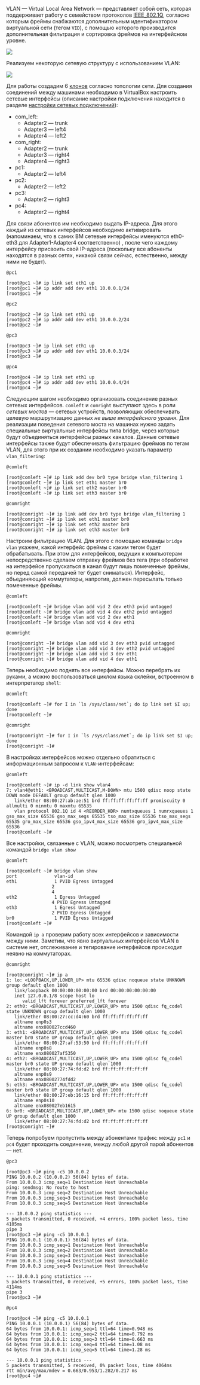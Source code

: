 VLAN — Virtual Local Area Network — представляет собой сеть, которая поддерживает работу с семейством протоколов [IEEE_802.1Q](https://en.wikipedia.org/wiki/IEEE_802.1Q), согласно которым фреймы снабжаются дополнительным идентификатором виртуальной сети (тегом `VID`), с помощью которого производится дополнительная фильтрация и сортировка фреймов на интерфейсном уровне.

![](Attached_materials/IEEE_802_1Q.png)

Реализуем некоторую сетевую структуру с использованием VLAN:

![](Attached_materials/04_VLAN_Topology.png)


Для работы создадим 6 [клонов](../00_FirstStart/%D0%9D%D0%B0%D1%81%D1%82%D1%80%D0%BE%D0%B9%D0%BA%D0%B0%20%D1%81%D0%B8%D1%81%D1%82%D0%B5%D0%BC%D1%8B%20%D0%B4%D0%BB%D1%8F%20%D0%B2%D1%8B%D0%BF%D0%BE%D0%BB%D0%BD%D0%B5%D0%BD%D0%B8%D1%8F%20%D0%BB%D0%B0%D0%B1%D0%BE%D1%80%D0%B0%D1%82%D0%BE%D1%80%D0%BD%D1%8B%D1%85.md) согласно топологии сети. Для создания соединений между машинами необходимо в VirtualBox настроить сетевые интерфейсы (описание настройки подключения находится в разделе [настройки сетевых подключений](../01_SystemGreetings/%D0%97%D0%BD%D0%B0%D0%BA%D0%BE%D0%BC%D1%81%D1%82%D0%B2%D0%BE%20%D1%81%20%D1%81%D0%B8%D1%81%D1%82%D0%B5%D0%BC%D0%BE%D0%B9.md#%D1%80%D0%B0%D0%B1%D0%BE%D1%82%D0%B0-%D1%81-%D1%81%D0%B5%D1%82%D0%B5%D0%B2%D1%8B%D0%BC%D0%B8-%D0%B8%D0%BD%D1%82%D0%B5%D1%80%D1%84%D0%B5%D0%B9%D1%81%D0%B0%D0%BC%D0%B8)):

 + com_left:
	 + Adapter2 — trunk
	 + Adapter3 — left4
	 + Adapter4 — left2
 + com_right:
	 + Adapter2 — trunk
	 + Adapter3 — right4
	 + Adapter4 — right3
 + pc1:
	 + Adapter2 — left4
 + pc2:
	 + Adapter2 — left2
 + pc3:
	 + Adapter2 — right3
 + pc4:
	 + Adapter2 — right4
 

Для связи абонентов им необходимо выдать IP-адреса. Для этого каждый из сетевых интерфейсов необходимо активировать (напоминаем, что в самих ВМ сетевые интерфейсы именуются eth0-eth3 для Adapter1-Adapter4 соответственно) , после чего каждому интерфейсу присвоить свой IP-адреса (поскольку все абоненты находятся в разных сетях, никакой связи сейчас, естественно, между ними не будет).

`@pc1`
```console
[root@pc1 ~]# ip link set eth1 up  
[root@pc1 ~]# ip addr add dev eth1 10.0.0.1/24  
[root@pc1 ~]#
```

`@pc2`
```console
[root@pc2 ~]# ip link set eth1 up  
[root@pc2 ~]# ip addr add dev eth1 10.0.0.2/24  
[root@pc2 ~]#
```

`@pc3`
```console
[root@pc3 ~]# ip link set eth1 up  
[root@pc3 ~]# ip addr add dev eth1 10.0.0.3/24  
[root@pc3 ~]#
```

`@pc4`
```console
[root@pc4 ~]# ip link set eth1 up  
[root@pc4 ~]# ip addr add dev eth1 10.0.0.4/24  
[root@pc4 ~]#
```

Следующим шагом необходимо организовать соединение разных сетевых интерфейсов. `comleft` и `comright` выступают здесь в роли _сетевых мостов_ — сетевых устройств, позволяющих обеспечивать целевую маршрутизацию данных _не выше интерфейсного уровня_. Для реализации поведения сетевого моста на машинах нужно задать специальные виртуальные интерфейсы типа bridge, через которые будут объединяться интерфейсы разных каналов. Данные сетевые интерфейсы также будут обеспечивать фильтрацию фреймов по тегам VLAN, для этого при их создании необходимо указать параметр `vlan_filtering`:

`@comleft`
```console
[root@comleft ~]# ip link add dev br0 type bridge vlan_filtering 1  
[root@comleft ~]# ip link set eth1 master br0  
[root@comleft ~]# ip link set eth2 master br0  
[root@comleft ~]# ip link set eth3 master br0
```

`@comright`
```console
[root@comright ~]# ip link add dev br0 type bridge vlan_filtering 1  
[root@comright ~]# ip link set eth1 master br0  
[root@comright ~]# ip link set eth2 master br0  
[root@comright ~]# ip link set eth3 master br0  
```

Настроим фильтрацию VLAN. Для этого с помощью команды `bridge vlan` укажем, какой интерфейс фреймы с каким тегом будет обрабатывать. При этом для интерфейсов, ведущих к компьютерам непосредственно сделаем отправку фреймов без тега (при обработке на интерфейсе пропускаться в канал будут лишь помеченные фреймы, но перед самой передачей тег будет сниматься). Интерфейс, объединяющий коммутаторы, напротив, должен пересылать только помеченные фреймы.

`@comleft`
```console
[root@comleft ~]# bridge vlan add vid 2 dev eth3 pvid untagged       
[root@comleft ~]# bridge vlan add vid 4 dev eth2 pvid untagged  
[root@comleft ~]# bridge vlan add vid 2 dev eth1
[root@comleft ~]# bridge vlan add vid 4 dev eth1
```

`@comright`
```console
[root@comright ~]# bridge vlan add vid 3 dev eth3 pvid untagged       
[root@comright ~]# bridge vlan add vid 4 dev eth2 pvid untagged  
[root@comright ~]# bridge vlan add vid 3 dev eth1
[root@comright ~]# bridge vlan add vid 4 dev eth1
```

Теперь необходимо поднять все интерфейсы. Можно перебрать их руками, а можно воспользоваться циклом языка склейки, встроенном в интерпретатор `shell`:

`@comleft`
```console
[root@comleft ~]# for I in `ls /sys/class/net`; do ip link set $I up; done  
[root@comleft ~]#
```

`@comright`
```console
[root@comright ~]# for I in `ls /sys/class/net`; do ip link set $I up; done  
[root@comright ~]#
```

В настройках интерфейсов можно отдельно обратиться с информационным запросом к `VLAN`-интерфейсам:

`@comleft`
```console
[root@comleft ~]# ip -d link show vlan4  
7: vlan4@eth1: <BROADCAST,MULTICAST,M-DOWN> mtu 1500 qdisc noop state DOWN mode DEFAULT group default qlen 1000  
   link/ether 08:00:27:ab:ae:51 brd ff:ff:ff:ff:ff:ff promiscuity 0 allmulti 0 minmtu 0 maxmtu 65535    
   vlan protocol 802.1Q id 4 <REORDER_HDR> numtxqueues 1 numrxqueues 1 gso_max_size 65536 gso_max_segs 65535 tso_max_size 65536 tso_max_segs 65535 gro_max_size 65536 gso_ipv4_max_size 65536 gro_ipv4_max_size 65536    
[root@comleft ~]#
```

Все настройки, связанные с VLAN, можно посмотреть специальной командой `bridge vlan show`

`@comleft`
```console
[root@comleft ~]# bridge vlan show  
port              vlan-id     
eth1              1 PVID Egress Untagged  
                 2  
                 4  
eth2              1 Egress Untagged  
                 4 PVID Egress Untagged  
eth3              1 Egress Untagged  
                 2 PVID Egress Untagged  
br0               1 PVID Egress Untagged  
[root@comleft ~]#
```

Командой `ip a` проверим работу всех интерфейсов и зависимости между ними. Заметим, что явно виртуальных интерфейсов VLAN в системе нет, отслеживание и тегирование интерфейсов происходит неявно на коммутаторах.

`@comright`
```console
[root@comright ~]# ip a  
1: lo: <LOOPBACK,UP,LOWER_UP> mtu 65536 qdisc noqueue state UNKNOWN group default qlen 1000  
   link/loopback 00:00:00:00:00:00 brd 00:00:00:00:00:00  
   inet 127.0.0.1/8 scope host lo  
      valid_lft forever preferred_lft forever  
2: eth0: <BROADCAST,MULTICAST,UP,LOWER_UP> mtu 1500 qdisc fq_codel state UNKNOWN group default qlen 1000  
   link/ether 08:00:27:cc:d4:60 brd ff:ff:ff:ff:ff:ff  
   altname enp0s3  
   altname enx080027ccd460  
3: eth1: <BROADCAST,MULTICAST,UP,LOWER_UP> mtu 1500 qdisc fq_codel master br0 state UP group default qlen 1000  
   link/ether 08:00:27:af:53:50 brd ff:ff:ff:ff:ff:ff  
   altname enp0s8  
   altname enx080027af5350  
4: eth2: <BROADCAST,MULTICAST,UP,LOWER_UP> mtu 1500 qdisc fq_codel master br0 state UP group default qlen 1000  
   link/ether 08:00:27:74:fd:d2 brd ff:ff:ff:ff:ff:ff  
   altname enp0s9  
   altname enx08002774fdd2  
5: eth3: <BROADCAST,MULTICAST,UP,LOWER_UP> mtu 1500 qdisc fq_codel master br0 state UP group default qlen 1000  
   link/ether 08:00:27:eb:16:15 brd ff:ff:ff:ff:ff:ff  
   altname enp0s10  
   altname enx080027eb1615  
6: br0: <BROADCAST,MULTICAST,UP,LOWER_UP> mtu 1500 qdisc noqueue state UP group default qlen 1000  
   link/ether 08:00:27:74:fd:d2 brd ff:ff:ff:ff:ff:ff  
[root@comright ~]#
```

Теперь попробуем пропустить между абонентами трафик: между `pc1` и `pc4` будет проходить соединение, между любой другой парой абонентов — нет.

`@pc3`
```console
[root@pc3 ~]# ping -c5 10.0.0.2  
PING 10.0.0.2 (10.0.0.2) 56(84) bytes of data.  
From 10.0.0.3 icmp_seq=1 Destination Host Unreachable  
ping: sendmsg: No route to host  
From 10.0.0.3 icmp_seq=2 Destination Host Unreachable  
From 10.0.0.3 icmp_seq=3 Destination Host Unreachable  
From 10.0.0.3 icmp_seq=5 Destination Host Unreachable  
  
--- 10.0.0.2 ping statistics ---  
5 packets transmitted, 0 received, +4 errors, 100% packet loss, time 4105ms  
pipe 3  
[root@pc3 ~]# ping -c5 10.0.0.1  
PING 10.0.0.1 (10.0.0.1) 56(84) bytes of data.  
From 10.0.0.3 icmp_seq=1 Destination Host Unreachable  
From 10.0.0.3 icmp_seq=2 Destination Host Unreachable  
From 10.0.0.3 icmp_seq=3 Destination Host Unreachable  
From 10.0.0.3 icmp_seq=4 Destination Host Unreachable  
From 10.0.0.3 icmp_seq=5 Destination Host Unreachable  
  
--- 10.0.0.1 ping statistics ---  
5 packets transmitted, 0 received, +5 errors, 100% packet loss, time 4114ms  
pipe 3  
[root@pc3 ~]#
```

`@pc4`
```console
[root@pc4 ~]# ping -c5 10.0.0.1  
PING 10.0.0.1 (10.0.0.1) 56(84) bytes of data.  
64 bytes from 10.0.0.1: icmp_seq=1 ttl=64 time=0.948 ms  
64 bytes from 10.0.0.1: icmp_seq=2 ttl=64 time=0.792 ms  
64 bytes from 10.0.0.1: icmp_seq=3 ttl=64 time=0.663 ms  
64 bytes from 10.0.0.1: icmp_seq=4 ttl=64 time=1.08 ms  
64 bytes from 10.0.0.1: icmp_seq=5 ttl=64 time=1.28 ms  
  
--- 10.0.0.1 ping statistics ---  
5 packets transmitted, 5 received, 0% packet loss, time 4064ms  
rtt min/avg/max/mdev = 0.663/0.953/1.282/0.217 ms  
[root@pc4 ~]#
```
